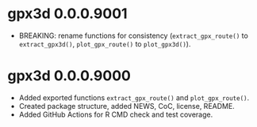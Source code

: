 # gpx3d 0.0.0.9001

* BREAKING: rename functions for consistency (`extract_gpx_route()` to `extract_gpx3d()`, `plot_gpx_route()` to `plot_gpx3d()`).

# gpx3d 0.0.0.9000

* Added exported functions `extract_gpx_route()` and `plot_gpx_route()`.
* Created package structure, added NEWS, CoC, license, README.
* Added GitHub Actions for R CMD check and test coverage.
